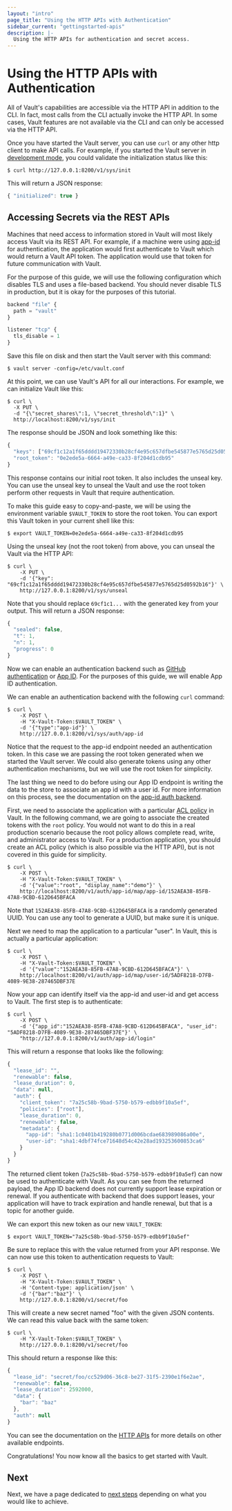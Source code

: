 ```yaml
---
layout: "intro"
page_title: "Using the HTTP APIs with Authentication"
sidebar_current: "gettingstarted-apis"
description: |-
  Using the HTTP APIs for authentication and secret access.
---
```


# Using the HTTP APIs with Authentication
All of Vault's capabilities are accessible via the HTTP API in addition to the CLI. In fact, most calls from the CLI actually invoke the HTTP API. In some cases, Vault features are not available via the CLI and can only be accessed via the HTTP API.

Once you have started the Vault server, you can use `curl` or any other http client to make API calls. For example, if you started the Vault server in [development mode](/docs/concepts/dev-server.html), you could validate the initialization status like this:

```
$ curl http://127.0.0.1:8200/v1/sys/init
```

This will return a JSON response:

```javascript
{ "initialized": true }
```

## Accessing Secrets via the REST APIs
Machines that need access to information stored in Vault will most likely access Vault via its REST API. For example, if a machine were using [app-id](/docs/auth/app-id.html) for authentication, the application would first authenticate to Vault which would return a Vault API token. The application would use that token for future communication with Vault.

For the purpose of this guide, we will use the following configuration which disables TLS and uses a file-based backend. You should never disable TLS in production, but it is okay for the purposes of this tutorial.

```javascript
backend "file" {
  path = "vault"
}

listener "tcp" {
  tls_disable = 1
}
```

Save this file on disk and then start the Vault server with this command:

```
$ vault server -config=/etc/vault.conf
```

At this point, we can use Vault's API for all our interactions. For example, we can initialize Vault like this:

```
$ curl \
  -X PUT \
  -d "{\"secret_shares\":1, \"secret_threshold\":1}" \
  http://localhost:8200/v1/sys/init
```

The response should be JSON and look something like this:

```javascript
{
  "keys": ["69cf1c12a1f65dddd19472330b28cf4e95c657dfbe545877e5765d25d0592b16"],
  "root_token": "0e2ede5a-6664-a49e-ca33-8f204d1cdb95"
}
```

This response contains our initial root token. It also includes the unseal key. You can use the unseal key to unseal the Vault and use the root token perform other requests in Vault that require authentication.

To make this guide easy to copy-and-paste, we will be using the environment variable `$VAULT_TOKEN` to store the root token. You can export this Vault token in your current shell like this:

```
$ export VAULT_TOKEN=0e2ede5a-6664-a49e-ca33-8f204d1cdb95
```

Using the unseal key (not the root token) from above, you can unseal the Vault via the HTTP API:

```
$ curl \
    -X PUT \
    -d '{"key": "69cf1c12a1f65dddd19472330b28cf4e95c657dfbe545877e5765d25d0592b16"}' \
    http://127.0.0.1:8200/v1/sys/unseal
```

Note that you should replace `69cf1c1...` with the generated key from your output. This will return a JSON response:

```javascript
{
  "sealed": false,
  "t": 1,
  "n": 1,
  "progress": 0
}
```

Now we can enable an authentication backend such as [GitHub authentication](/docs/auth/github.html) or [App ID](/docs/auth/app-id.html). For the purposes of this guide, we will enable App ID authentication.

We can enable an authentication backend with the following `curl` command:

```
$ curl \
    -X POST \
    -H "X-Vault-Token:$VAULT_TOKEN" \
    -d '{"type":"app-id"}' \
    http://127.0.0.1:8200/v1/sys/auth/app-id
```

Notice that the request to the app-id endpoint needed an authentication token. In this case we are passing the root token generated when we started the Vault server. We could also generate tokens using any other authentication mechanisms, but we will use the root token for simplicity.

The last thing we need to do before using our App ID endpoint is writing the data to the store to associate an app id with a user id. For more information on this process, see the documentation on the [app-id auth backend](/docs/auth/app-id.html).

First, we need to associate the application with a particular [ACL policy](/docs/concepts/policies.html) in Vault. In the following command, we are going to associate the created tokens with the `root` policy. You would not want to do this in a real production scenario because the root policy allows complete read, write, and administrator access to Vault. For a production application, you should create an ACL policy (which is also possible via the HTTP API), but is not covered in this guide for simplicity.

```
$ curl \
    -X POST \
    -H "X-Vault-Token:$VAULT_TOKEN" \
    -d '{"value":"root", "display_name":"demo"}' \
    http://localhost:8200/v1/auth/app-id/map/app-id/152AEA38-85FB-47A8-9CBD-612D645BFACA
```

Note that `152AEA38-85FB-47A8-9CBD-612D645BFACA` is a randomly generated UUID. You can use any tool to generate a UUID, but make sure it is unique.

Next we need to map the application to a particular "user". In Vault, this is actually a particular application:

```
$ curl \
    -X POST \
    -H "X-Vault-Token:$VAULT_TOKEN" \
    -d '{"value":"152AEA38-85FB-47A8-9CBD-612D645BFACA"}' \
    http://localhost:8200/v1/auth/app-id/map/user-id/5ADF8218-D7FB-4089-9E38-287465DBF37E
```

Now your app can identify itself via the app-id and user-id and get access to Vault. The first step is to authenticate:

```
$ curl \
    -X POST \
    -d '{"app_id":"152AEA38-85FB-47A8-9CBD-612D645BFACA", "user_id": "5ADF8218-D7FB-4089-9E38-287465DBF37E"}' \
    "http://127.0.0.1:8200/v1/auth/app-id/login"
```

This will return a response that looks like the following:

```javascript
{
  "lease_id": "",
  "renewable": false,
  "lease_duration": 0,
  "data": null,
  "auth": {
    "client_token": "7a25c58b-9bad-5750-b579-edbb9f10a5ef",
    "policies": ["root"],
    "lease_duration": 0,
    "renewable": false,
    "metadata": {
      "app-id": "sha1:1c0401b419280b0771d006bcdae683989086a00e",
      "user-id": "sha1:4dbf74fce71648d54c42e28ad193253600853ca6"
    }
  }
}
```

The returned client token (`7a25c58b-9bad-5750-b579-edbb9f10a5ef`) can now be used to authenticate with Vault. As you can see from the returned payload, the App ID backend does not currently support lease expiration or renewal. If you authenticate with backend that does support leases, your application will have to track expiration and handle renewal, but that is a topic for another guide.

We can export this new token as our new `VAULT_TOKEN`:

```
$ export VAULT_TOKEN="7a25c58b-9bad-5750-b579-edbb9f10a5ef"
```

Be sure to replace this with the value returned from your API response. We can now use this token to authentication requests to Vault:

```
$ curl \
    -X POST \
    -H "X-Vault-Token:$VAULT_TOKEN" \
    -H 'Content-type: application/json' \
    -d '{"bar":"baz"}' \
    http://127.0.0.1:8200/v1/secret/foo
```

This will create a new secret named "foo" with the given JSON contents. We can read this value back with the same token:

```
$ curl \
    -H "X-Vault-Token:$VAULT_TOKEN" \
    http://127.0.0.1:8200/v1/secret/foo
```

This should return a response like this:

```javascript
{
  "lease_id": "secret/foo/cc529d06-36c8-be27-31f5-2390e1f6e2ae",
  "renewable": false,
  "lease_duration": 2592000,
  "data": {
    "bar": "baz"
  },
  "auth": null
}
```

You can see the documentation on the [HTTP APIs](/docs/http/index.html) for more details on other available endpoints.

Congratulations! You now know all the basics to get started with Vault.

## Next

Next, we have a page dedicated to
[next steps](/intro/getting-started/next-steps.html) depending on
what you would like to achieve.
